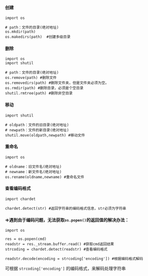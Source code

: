 #### 创建
```
import os

# path：文件的目录(绝对地址)
os.mkdir(path)
os.makedirs(path)  #创建多级目录
```
#### 删除
```
import os
import shutil

# path：文件的目录(绝对地址)
os.remove(path) #删除文件
os.removedirs(path) #删除文件夹，但是文件夹必须为空。
os.rmdir(path) #删除目录，必须是个空目录
shutil.rmtree(path) #删除非空目录
```
#### 移动
```
import shutil

# oldpath：文件的旧目录(绝对地址)
# newpath：文件的新目录(绝对地址)
shutil.move(oldpath,newpath) #移动文件
```
#### 重命名
```
import os

# oldname：旧文件名(绝对地址)
# newname：新文件名(绝对地址)
os.rename(oldname,newname) #重命名文件
```
#### 查看编码格式
```
import chardet

chardet.detect(str) #返回字符串的编码格式信息，str必须为字符串
```
#### =>遇到由于编码问题，无法获取`os.popen()`的返回值的解决办法：
```
import os

res = os.popen(cmd)
readstr = res._stream.buffer.read() #获取cmd返回结果
strcoding = chardet.detect(readstr) #查看编码格式

readstr.decode(encoding = strcoding['encoding']) #根据编码格式解码
```
可根据 `strcoding['encoding']` 的编码格式，来解码处理字符串